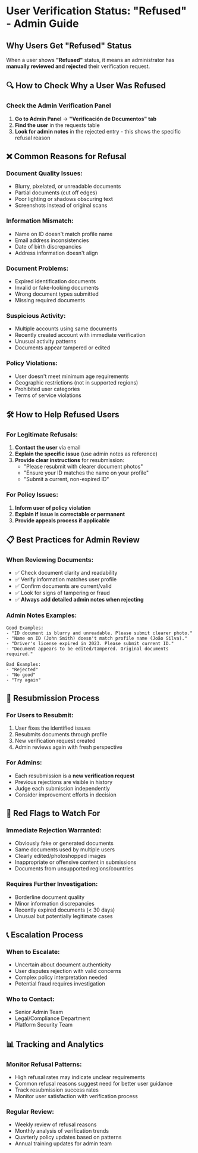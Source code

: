 # User Verification Status: "Refused" - Admin Guide

## Why Users Get "Refused" Status

When a user shows **"Refused"** status, it means an administrator has **manually reviewed and rejected** their verification request.

## 🔍 How to Check Why a User Was Refused

### Check the Admin Verification Panel
1. **Go to Admin Panel** → **"Verificación de Documentos" tab**
2. **Find the user** in the requests table
3. **Look for admin notes** in the rejected entry - this shows the specific refusal reason

## ❌ Common Reasons for Refusal

### **Document Quality Issues:**
- Blurry, pixelated, or unreadable documents
- Partial documents (cut off edges)
- Poor lighting or shadows obscuring text
- Screenshots instead of original scans

### **Information Mismatch:**
- Name on ID doesn't match profile name
- Email address inconsistencies
- Date of birth discrepancies
- Address information doesn't align

### **Document Problems:**
- Expired identification documents
- Invalid or fake-looking documents
- Wrong document types submitted
- Missing required documents

### **Suspicious Activity:**
- Multiple accounts using same documents
- Recently created account with immediate verification
- Unusual activity patterns
- Documents appear tampered or edited

### **Policy Violations:**
- User doesn't meet minimum age requirements
- Geographic restrictions (not in supported regions)
- Prohibited user categories
- Terms of service violations

## 🛠️ How to Help Refused Users

### **For Legitimate Refusals:**
1. **Contact the user** via email
2. **Explain the specific issue** (use admin notes as reference)
3. **Provide clear instructions** for resubmission:
   - "Please resubmit with clearer document photos"
   - "Ensure your ID matches the name on your profile"
   - "Submit a current, non-expired ID"

### **For Policy Issues:**
1. **Inform user of policy violation**
2. **Explain if issue is correctable or permanent**
3. **Provide appeals process if applicable**

## 📋 Best Practices for Admin Review

### **When Reviewing Documents:**
- ✅ Check document clarity and readability
- ✅ Verify information matches user profile
- ✅ Confirm documents are current/valid
- ✅ Look for signs of tampering or fraud
- ✅ **Always add detailed admin notes when rejecting**

### **Admin Notes Examples:**
```
Good Examples:
- "ID document is blurry and unreadable. Please submit clearer photo."
- "Name on ID (John Smith) doesn't match profile name (João Silva)."
- "Driver's license expired in 2023. Please submit current ID."
- "Document appears to be edited/tampered. Original documents required."

Bad Examples:
- "Rejected"
- "No good"
- "Try again"
```

## 🔄 Resubmission Process

### **For Users to Resubmit:**
1. User fixes the identified issues
2. Resubmits documents through profile
3. New verification request created
4. Admin reviews again with fresh perspective

### **For Admins:**
- Each resubmission is a **new verification request**
- Previous rejections are visible in history
- Judge each submission independently
- Consider improvement efforts in decision

## 🚨 Red Flags to Watch For

### **Immediate Rejection Warranted:**
- Obviously fake or generated documents
- Same documents used by multiple users
- Clearly edited/photoshopped images
- Inappropriate or offensive content in submissions
- Documents from unsupported regions/countries

### **Requires Further Investigation:**
- Borderline document quality
- Minor information discrepancies
- Recently expired documents (< 30 days)
- Unusual but potentially legitimate cases

## 📞 Escalation Process

### **When to Escalate:**
- Uncertain about document authenticity
- User disputes rejection with valid concerns
- Complex policy interpretation needed
- Potential fraud requires investigation

### **Who to Contact:**
- Senior Admin Team
- Legal/Compliance Department
- Platform Security Team

## 📊 Tracking and Analytics

### **Monitor Refusal Patterns:**
- High refusal rates may indicate unclear requirements
- Common refusal reasons suggest need for better user guidance
- Track resubmission success rates
- Monitor user satisfaction with verification process

### **Regular Review:**
- Weekly review of refusal reasons
- Monthly analysis of verification trends
- Quarterly policy updates based on patterns
- Annual training updates for admin team
